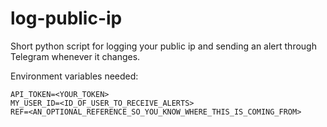 # log-public-ip

Short python script for logging your public ip and sending an alert through Telegram whenever it changes.

Environment variables needed:

```
API_TOKEN=<YOUR_TOKEN>
MY_USER_ID=<ID_OF_USER_TO_RECEIVE_ALERTS>
REF=<AN_OPTIONAL_REFERENCE_SO_YOU_KNOW_WHERE_THIS_IS_COMING_FROM>
```

